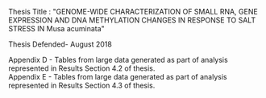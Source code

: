 
Thesis Title : "GENOME-WIDE CHARACTERIZATION OF SMALL RNA, GENE EXPRESSION AND DNA METHYLATION CHANGES IN RESPONSE TO SALT STRESS IN Musa acuminata"

Thesis Defended- August 2018 

Appendix D - Tables from large data generated as part of analysis represented in Results Section 4.2 of thesis.  
Appendix E - Tables from large data generated as part of analysis represented in Results Section 4.3 of thesis.  
